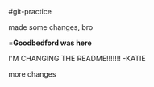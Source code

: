 #git-practice

made some changes, bro

=**Goodbedford was here**

I'M CHANGING THE README!!!!!!! -KATIE

more changes